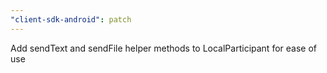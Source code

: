 ```yaml
---
"client-sdk-android": patch
---
```


Add sendText and sendFile helper methods to LocalParticipant for ease of use
